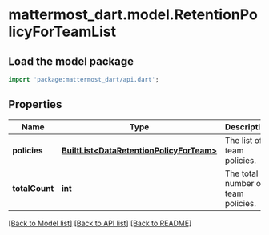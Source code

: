 # mattermost_dart.model.RetentionPolicyForTeamList

## Load the model package
```dart
import 'package:mattermost_dart/api.dart';
```

## Properties
Name | Type | Description | Notes
------------ | ------------- | ------------- | -------------
**policies** | [**BuiltList&lt;DataRetentionPolicyForTeam&gt;**](DataRetentionPolicyForTeam.md) | The list of team policies. | [optional] 
**totalCount** | **int** | The total number of team policies. | [optional] 

[[Back to Model list]](../README.md#documentation-for-models) [[Back to API list]](../README.md#documentation-for-api-endpoints) [[Back to README]](../README.md)


